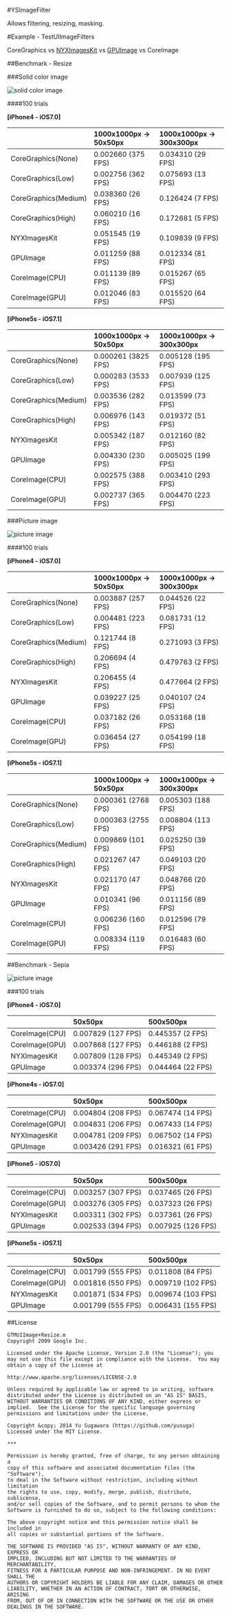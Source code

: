 #YSImageFilter

Allows filtering, resizing, masking.

#Example - TestUIImageFilters

CoreGraphics vs [NYXImagesKit](https://github.com/Nyx0uf/NYXImagesKit) vs [GPUImage](https://github.com/BradLarson/GPUImage) vs CoreImage

##Benchmark - Resize

###Solid color image

![solid color image](http://cl.ly/image/2N2F3f2w1q16/solid.png)

####100 trials

**[iPhone4 - iOS7.0]**

||1000x1000px -> 50x50px|1000x1000px -> 300x300px|
|:---|:---|:---|
|CoreGraphics(None)|0.002660 (375 FPS)|0.034310 (29 FPS)|
|CoreGraphics(Low)|0.002756 (362 FPS)|0.075693 (13 FPS)|
|CoreGraphics(Medium)|0.038360 (26 FPS)|0.126424 (7 FPS)|
|CoreGraphics(High)|0.060210 (16 FPS)|0.172681 (5 FPS)|
|NYXImagesKit|0.051545 (19 FPS)|0.109839 (9 FPS)|
|GPUImage|0.011259 (88 FPS)|0.012334 (81 FPS)|
|CoreImage(CPU)|0.011139 (89 FPS)|0.015267 (65 FPS)|
|CoreImage(GPU)|0.012046 (83 FPS)|0.015520 (64 FPS)|

**[iPhone5s - iOS7.1]**

||1000x1000px -> 50x50px|1000x1000px -> 300x300px|
|:---|:---|:---|
|CoreGraphics(None)|0.000261 (3825 FPS)|0.005128 (195 FPS)|
|CoreGraphics(Low)|0.000283 (3533 FPS)|0.007939 (125 FPS)|
|CoreGraphics(Medium)|0.003536 (282 FPS)|0.013599 (73 FPS)|
|CoreGraphics(High)|0.006976 (143 FPS)|0.019372 (51 FPS)|
|NYXImagesKit|0.005342 (187 FPS)|0.012160 (82 FPS)|
|GPUImage|0.004330 (230 FPS)|0.005025 (199 FPS)|
|CoreImage(CPU)|0.002575 (388 FPS)|0.003410 (293 FPS)|
|CoreImage(GPU)|0.002737 (365 FPS)|0.004470 (223 FPS)|

###Picture image

![picture image](http://cl.ly/image/2R0R3l0o0q35/cat.png)

####100 trials

**[iPhone4 - iOS7.0]**

||1000x1000px -> 50x50px|1000x1000px -> 300x300px|
|:---|:---|:---|
|CoreGraphics(None)|0.003887 (257 FPS)|0.044526 (22 FPS)|
|CoreGraphics(Low)|0.004481 (223 FPS)|0.081731 (12 FPS)|
|CoreGraphics(Medium)|0.121744 (8 FPS)|0.271093 (3 FPS)|
|CoreGraphics(High)|0.206694 (4 FPS)|0.479763 (2 FPS)|
|NYXImagesKit|0.206455 (4 FPS)|0.477664 (2 FPS)|
|GPUImage|0.039227 (25 FPS)|0.040107 (24 FPS)|
|CoreImage(CPU)|0.037182 (26 FPS)|0.053168 (18 FPS)|
|CoreImage(GPU)|0.036454 (27 FPS)|0.054199 (18 FPS)|

**[iPhone5s - iOS7.1]**

||1000x1000px -> 50x50px|1000x1000px -> 300x300px|
|:---|:---|:---|
|CoreGraphics(None)|0.000361 (2768 FPS)|0.005303 (188 FPS)|
|CoreGraphics(Low)|0.000363 (2755 FPS)|0.008804 (113 FPS)|
|CoreGraphics(Medium)|0.009869 (101 FPS)|0.025250 (39 FPS)|
|CoreGraphics(High)|0.021267 (47 FPS)|0.049103 (20 FPS)|
|NYXImagesKit|0.021170 (47 FPS)|0.048766 (20 FPS)|
|GPUImage|0.010341 (96 FPS)|0.011156 (89 FPS)|
|CoreImage(CPU)|0.006236 (160 FPS)|0.012596 (79 FPS)|
|CoreImage(GPU)|0.008334 (119 FPS)|0.016483 (60 FPS)|

##Benchmark - Sepia

![picture image](http://cl.ly/image/2R0R3l0o0q35/cat.png)

###100 trials

**[iPhone4 - iOS7.0]**

||50x50px|500x500px|
|:---|:---|:---|
|CoreImage(CPU)|0.007829 (127 FPS)|0.445357 (2 FPS)|
|CoreImage(GPU)|0.007868 (127 FPS)|0.446188 (2 FPS)|
|NYXImagesKit|0.007809 (128 FPS)|0.445349 (2 FPS)|
|GPUImage|0.003374 (296 FPS)|0.044464 (22 FPS)|

**[iPhone4s - iOS7.0]**

||50x50px|500x500px|
|:---|:---|:---|
|CoreImage(CPU)|0.004804 (208 FPS)|0.067474 (14 FPS)|
|CoreImage(GPU)|0.004831 (206 FPS)|0.067433 (14 FPS)|
|NYXImagesKit|0.004781 (209 FPS)|0.067502 (14 FPS)|
|GPUImage|0.003426 (291 FPS)|0.016321 (61 FPS)|

**[iPhone5 - iOS7.0]**

||50x50px|500x500px|
|:---|:---|:---|
|CoreImage(CPU)|0.003257 (307 FPS)|0.037465 (26 FPS)|
|CoreImage(GPU)|0.003276 (305 FPS)|0.037323 (26 FPS)|
|NYXImagesKit|0.003311 (302 FPS)|0.037361 (26 FPS)|
|GPUImage|0.002533 (394 FPS)|0.007925 (126 FPS)|

**[iPhone5s - iOS7.1]**

||50x50px|500x500px|
|:---|:---|:---|
|CoreImage(CPU)|0.001799 (555 FPS)|0.011808 (84 FPS)|
|CoreImage(GPU)|0.001816 (550 FPS)|0.009719 (102 FPS)|
|NYXImagesKit|0.001871 (534 FPS)|0.009674 (103 FPS)|
|GPUImage|0.001799 (555 FPS)|0.006431 (155 FPS)|


##License

    GTMUIImage+Resize.m
    Copyright 2009 Google Inc.
    
    Licensed under the Apache License, Version 2.0 (the "License"); you may not use this file except in compliance with the License.  You may obtain a copy of the License at
     
    http://www.apache.org/licenses/LICENSE-2.0
 
    Unless required by applicable law or agreed to in writing, software distributed under the License is distributed on an "AS IS" BASIS, WITHOUT WARRANTIES OR CONDITIONS OF ANY KIND, either express or implied.  See the License for the specific language governing permissions and limitations under the License.

    Copyright &copy; 2014 Yu Sugawara (https://github.com/yusuga)
    Licensed under the MIT License.
    
    ***

    Permission is hereby granted, free of charge, to any person obtaining a 
    copy of this software and associated documentation files (the "Software"),
    to deal in the Software without restriction, including without limitation
    the rights to use, copy, modify, merge, publish, distribute, sublicense,
    and/or sell copies of the Software, and to permit persons to whom the
    Software is furnished to do so, subject to the following conditions:
    
    The above copyright notice and this permission notice shall be included in
    all copies or substantial portions of the Software.

    THE SOFTWARE IS PROVIDED "AS IS", WITHOUT WARRANTY OF ANY KIND, EXPRESS OR 
    IMPLIED, INCLUDING BUT NOT LIMITED TO THE WARRANTIES OF MERCHANTABILITY,
    FITNESS FOR A PARTICULAR PURPOSE AND NON-INFRINGEMENT. IN NO EVENT SHALL THE
    AUTHORS OR COPYRIGHT HOLDERS BE LIABLE FOR ANY CLAIM, DAMAGES OR OTHER
    LIABILITY, WHETHER IN AN ACTION OF CONTRACT, TORT OR OTHERWISE, ARISING
    FROM, OUT OF OR IN CONNECTION WITH THE SOFTWARE OR THE USE OR OTHER
    DEALINGS IN THE SOFTWARE.    